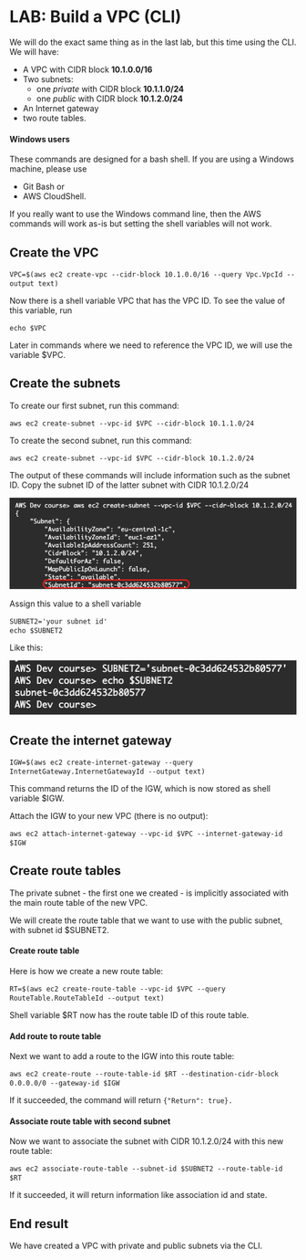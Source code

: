 # LAB: Build a VPC (CLI)

We will do the exact same thing as in the last lab, but this time using the CLI. We will have:

* A VPC with CIDR block **10.1.0.0/16**
* Two subnets:&#x20;
  * one _private_ with CIDR block **10.1.1.0/24**&#x20;
  * one _public_ with CIDR block **10.1.2.0/24**
* An Internet gateway
* two route tables.&#x20;

#### Windows users

These commands are designed for a bash shell. If you are using a Windows machine, please use

* Git Bash or
* AWS CloudShell.

If you really want to use the Windows command line, then the AWS commands will work as-is but setting the shell variables will not work.&#x20;

## Create the VPC

```
VPC=$(aws ec2 create-vpc --cidr-block 10.1.0.0/16 --query Vpc.VpcId --output text)
```

Now there is a shell variable VPC that has the VPC ID. To see the value of this variable, run

```
echo $VPC
```

Later in commands where we need to reference the VPC ID, we will use the variable $VPC.

## Create the subnets

To create our first subnet, run this command:

```
aws ec2 create-subnet --vpc-id $VPC --cidr-block 10.1.1.0/24
```

To create the second subnet, run this command:

```
aws ec2 create-subnet --vpc-id $VPC --cidr-block 10.1.2.0/24
```

The output of these commands will include information such as the subnet ID. Copy the subnet ID of the latter subnet with CIDR 10.1.2.0/24

![output](<../../.gitbook/assets/image (12).png>)

Assign this value to a shell variable&#x20;

```
SUBNET2='your subnet id'
echo $SUBNET2
```

Like this:

![](<../../.gitbook/assets/image (334).png>)

## Create the internet gateway

```
IGW=$(aws ec2 create-internet-gateway --query InternetGateway.InternetGatewayId --output text)
```

This command returns the ID of the IGW, which is now stored as shell variable $IGW.

Attach the IGW to your new VPC (there is no output):

```
aws ec2 attach-internet-gateway --vpc-id $VPC --internet-gateway-id $IGW 
```

## Create route tables

The private subnet - the first one we created - is implicitly associated with the main route table of the new VPC.

We will create the route table that we want to use with the public subnet, with subnet id $SUBNET2.

#### Create route table

&#x20;Here is how we create a new route table:

```
RT=$(aws ec2 create-route-table --vpc-id $VPC --query RouteTable.RouteTableId --output text)
```

Shell variable $RT now has the route table ID of this route table.&#x20;

#### Add route to route table

Next we want to add a route to the IGW into this route table:

```
aws ec2 create-route --route-table-id $RT --destination-cidr-block 0.0.0.0/0 --gateway-id $IGW
```

If it succeeded, the command will return `{"Return": true}.`

#### Associate route table with second subnet

Now we want to associate the subnet with CIDR 10.1.2.0/24 with this new route table:

```
aws ec2 associate-route-table --subnet-id $SUBNET2 --route-table-id $RT
```

If it succeeded, it will return information like association id and state.

## End result&#x20;

We have created a VPC with private and public subnets via the CLI.&#x20;
